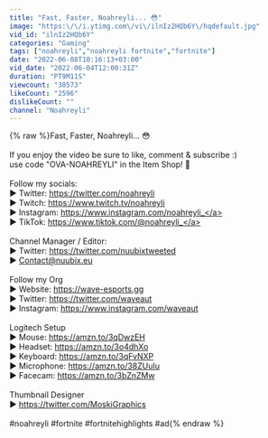 ```yaml
---
title: "Fast, Faster, Noahreyli... 😳"
image: "https:\/\/i.ytimg.com\/vi\/ilnIz2HQb6Y\/hqdefault.jpg"
vid_id: "ilnIz2HQb6Y"
categories: "Gaming"
tags: ["noahreyli","noahreyli fortnite","fortnite"]
date: "2022-06-08T10:16:13+03:00"
vid_date: "2022-06-04T12:00:31Z"
duration: "PT9M11S"
viewcount: "38573"
likeCount: "2596"
dislikeCount: ""
channel: "Noahreyli"
---
```

{% raw %}Fast, Faster, Noahreyli... 😳<br /><br />If you enjoy the video be sure to like, comment &amp; subscribe :)<br />use code &quot;OVA-NOAHREYLI&quot; in the Item Shop! 💖<br /><br />Follow my socials:<br />► Twitter: <a rel="nofollow" target="blank" href="https://twitter.com/noahreyli">https://twitter.com/noahreyli</a><br />► Twitch: <a rel="nofollow" target="blank" href="https://www.twitch.tv/noahreyli">https://www.twitch.tv/noahreyli</a><br />► Instagram: <a rel="nofollow" target="blank" href="https://www.instagram.com/noahreyli_">https://www.instagram.com/noahreyli_</a><br />► TikTok: <a rel="nofollow" target="blank" href="https://www.tiktok.com/@noahreyli_">https://www.tiktok.com/@noahreyli_</a><br /><br />Channel Manager / Editor: <br />► Twitter: <a rel="nofollow" target="blank" href="https://twitter.com/nuubixtweeted">https://twitter.com/nuubixtweeted</a><br />► Contact@nuubix.eu<br /><br />Follow my Org<br />► Website: <a rel="nofollow" target="blank" href="https://wave-esports.gg">https://wave-esports.gg</a><br />► Twitter: <a rel="nofollow" target="blank" href="https://twitter.com/waveaut">https://twitter.com/waveaut</a><br />► Instagram: <a rel="nofollow" target="blank" href="https://www.instagram.com/waveaut">https://www.instagram.com/waveaut</a><br /><br />Logitech Setup<br />► Mouse: <a rel="nofollow" target="blank" href="https://amzn.to/3qDwzEH">https://amzn.to/3qDwzEH</a><br />► Headset: <a rel="nofollow" target="blank" href="https://amzn.to/3o4dhXo">https://amzn.to/3o4dhXo</a><br />► Keyboard: <a rel="nofollow" target="blank" href="https://amzn.to/3qFvNXP">https://amzn.to/3qFvNXP</a><br />► Microphone: <a rel="nofollow" target="blank" href="https://amzn.to/38ZUuIu">https://amzn.to/38ZUuIu</a><br />► Facecam: <a rel="nofollow" target="blank" href="https://amzn.to/3bZnZMw">https://amzn.to/3bZnZMw</a><br /><br />Thumbnail Designer<br />► <a rel="nofollow" target="blank" href="https://twitter.com/MoskiGraphics">https://twitter.com/MoskiGraphics</a><br /><br />#noahreyli #fortnite #fortnitehighlights #ad{% endraw %}
